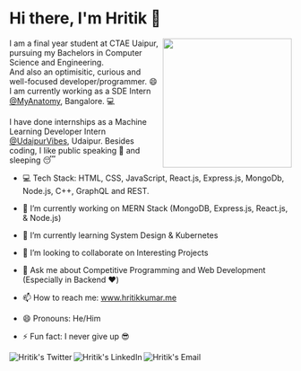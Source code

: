 # Hi there, I'm Hritik 👋
<img align='right' src="https://media.giphy.com/media/3o7qE1YN7aBOFPRw8E/giphy.gif" width="230">

I am a final year student at CTAE Uaipur, pursuing my Bachelors in Computer Science and Engineering.<br>
And also an optimisitic, curious and well-focused developer/programmer. :smile: <br>
I am currently working as a SDE Intern [@MyAnatomy](https://myanatomy.in/), Bangalore. :computer: <br>

I have done internships as a Machine Learning Developer Intern [@UdaipurVibes](https://www.udaipurvibes.com/), Udaipur.
Besides coding, I like public speaking :microphone: and sleeping :sleeping:

- :computer: Tech Stack: HTML, CSS, JavaScript, React.js, Express.js, MongoDb, Node.js, C++, GraphQL and REST.

- 🔭 I’m currently working on MERN Stack (MongoDB, Express.js, React.js, & Node.js)
- 🌱 I’m currently learning System Design & Kubernetes
- 👯 I’m looking to collaborate on Interesting Projects
- 💬 Ask me about Competitive Programming and Web Development (Especially in Backend :heart:)
- 📫 How to reach me: www.hritikkumar.me
- 😄 Pronouns: He/Him
- ⚡ Fun fact: I never give up :sunglasses:

<a href="https://twitter.com/hrit_ikkumar">
  <img align="left" alt="Hritik's Twitter" src="https://img.icons8.com/bubbles/50/000000/twitter.png"/>
</a>

<a href="https://www.linkedin.com/in/hritik-kumar/">
  <img align="left" alt="Hritik's LinkedIn" src="https://img.icons8.com/dusk/64/000000/twitter.png"/>
</a>

<a href="mailto:hritix@gmail.com">
  <img align="left" alt="Hritik's Email" src="https://img.icons8.com/bubbles/50/000000/gmail.png"/>
</a>
<!--
**hrit-ikkumar/hrit-ikkumar** is a ✨ _special_ ✨ repository because its `README.md` (this file) appears on your GitHub profile.

Here are some ideas to get you started:

- 🔭 I’m currently working on ...
- 🌱 I’m currently learning ...
- 👯 I’m looking to collaborate on ...
- 🤔 I’m looking for help with ...
- 💬 Ask me about ...
- 📫 How to reach me: ...
- 😄 Pronouns: ...
- ⚡ Fun fact: ...
-->
